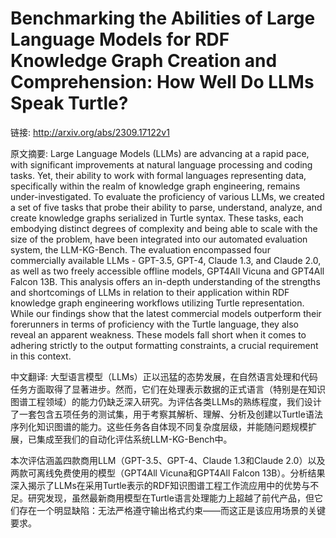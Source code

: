 # Benchmarking the Abilities of Large Language Models for RDF Knowledge Graph Creation and Comprehension: How Well Do LLMs Speak Turtle?

链接: http://arxiv.org/abs/2309.17122v1

原文摘要:
Large Language Models (LLMs) are advancing at a rapid pace, with significant
improvements at natural language processing and coding tasks. Yet, their
ability to work with formal languages representing data, specifically within
the realm of knowledge graph engineering, remains under-investigated. To
evaluate the proficiency of various LLMs, we created a set of five tasks that
probe their ability to parse, understand, analyze, and create knowledge graphs
serialized in Turtle syntax. These tasks, each embodying distinct degrees of
complexity and being able to scale with the size of the problem, have been
integrated into our automated evaluation system, the LLM-KG-Bench. The
evaluation encompassed four commercially available LLMs - GPT-3.5, GPT-4,
Claude 1.3, and Claude 2.0, as well as two freely accessible offline models,
GPT4All Vicuna and GPT4All Falcon 13B. This analysis offers an in-depth
understanding of the strengths and shortcomings of LLMs in relation to their
application within RDF knowledge graph engineering workflows utilizing Turtle
representation. While our findings show that the latest commercial models
outperform their forerunners in terms of proficiency with the Turtle language,
they also reveal an apparent weakness. These models fall short when it comes to
adhering strictly to the output formatting constraints, a crucial requirement
in this context.

中文翻译:
大型语言模型（LLMs）正以迅猛的态势发展，在自然语言处理和代码任务方面取得了显著进步。然而，它们在处理表示数据的正式语言（特别是在知识图谱工程领域）的能力仍缺乏深入研究。为评估各类LLMs的熟练程度，我们设计了一套包含五项任务的测试集，用于考察其解析、理解、分析及创建以Turtle语法序列化知识图谱的能力。这些任务各自体现不同复杂度层级，并能随问题规模扩展，已集成至我们的自动化评估系统LLM-KG-Bench中。

本次评估涵盖四款商用LLM（GPT-3.5、GPT-4、Claude 1.3和Claude 2.0）以及两款可离线免费使用的模型（GPT4All Vicuna和GPT4All Falcon 13B）。分析结果深入揭示了LLMs在采用Turtle表示的RDF知识图谱工程工作流应用中的优势与不足。研究发现，虽然最新商用模型在Turtle语言处理能力上超越了前代产品，但它们存在一个明显缺陷：无法严格遵守输出格式约束——而这正是该应用场景的关键要求。
